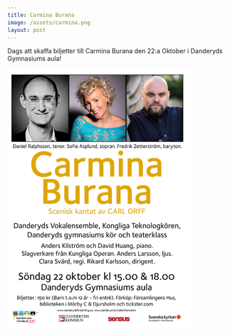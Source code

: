 ```yaml
---
title: Carmina Burana
image: /assets/carmina.png
layout: post
---
```

Dags att skaffa biljetter till Carmina Burana den 22:a Oktober i Danderyds Gymnasiums aula!

<img src="/assets/affish.png" alt="Carminaburana" style="width:414px;height:585px;"> 
